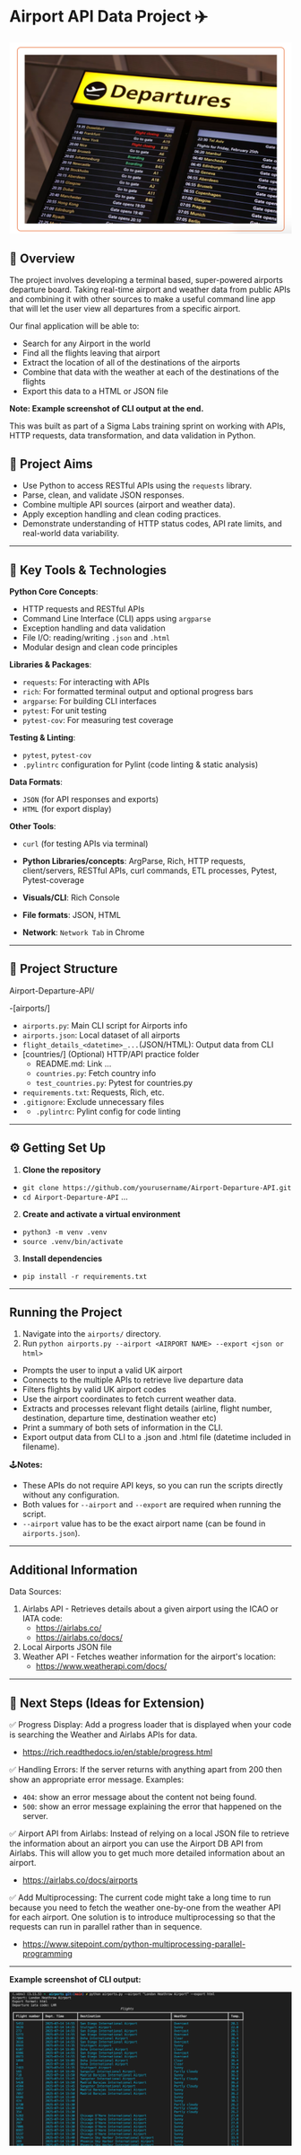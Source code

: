# Airport API Data Project ✈️

![alt text](image.png)

## 🧾 Overview

The project involves developing a terminal based, super-powered airports departure board. Taking real-time airport and weather data from public APIs and combining it with other sources to make a useful command line app that will let the user view all departures from a specific airport. 

Our final application will be able to:
- Search for any Airport in the world
- Find all the flights leaving that airport
- Extract the location of all of the destinations of the airports
- Combine that data with the weather at each of the destinations of the flights
- Export this data to a HTML or JSON file

**Note: Example screenshot of CLI output at the end.**
 
This was built as part of a Sigma Labs training sprint on working with APIs, HTTP requests, data transformation, and data validation in Python.

## 🎯 Project Aims

- Use Python to access RESTful APIs using the `requests` library.
- Parse, clean, and validate JSON responses.
- Combine multiple API sources (airport and weather data).
- Apply exception handling and clean coding practices.
- Demonstrate understanding of HTTP status codes, API rate limits, and real-world data variability.

---

## 🔧 Key Tools & Technologies
**Python Core Concepts**:
- HTTP requests and RESTful APIs
- Command Line Interface (CLI) apps using `argparse`
- Exception handling and data validation
- File I/O: reading/writing `.json` and `.html`
- Modular design and clean code principles

**Libraries & Packages**:
- `requests`: For interacting with APIs
- `rich`: For formatted terminal output and optional progress bars
- `argparse`: For building CLI interfaces
- `pytest`: For unit testing
- `pytest-cov`: For measuring test coverage

**Testing & Linting**:
- `pytest`, `pytest-cov`
- `.pylintrc` configuration for Pylint (code linting & static analysis)

**Data Formats**:
- `JSON` (for API responses and exports)
- `HTML` (for export display)

**Other Tools**:
- `curl` (for testing APIs via terminal)



- **Python Libraries/concepts**: ArgParse, Rich, HTTP requests, client/servers, RESTful APIs, curl commands, ETL processes, Pytest, Pytest-coverage
- **Visuals/CLI**: Rich Console 
- **File formats**: JSON, HTML
- **Network**: `Network Tab` in Chrome

---

## 📁 Project Structure

Airport-Departure-API/

-[airports/]
   - `airports.py`: Main CLI script for Airports info
   - `airports.json`: Local dataset of all airports
   - `flight_details_<datetime>_...`(JSON/HTML): Output data from CLI
- [countries/] (Optional) HTTP/API practice folder
   - README.md: Link ...
   - `countries.py`: Fetch country info
   - `test_countries.py`: Pytest for countries.py
- `requirements.txt`: Requests, Rich, etc.
- `.gitignore`: Exclude unnecessary files
- - `.pylintrc`: Pylint config for code linting

---

## ⚙️ Getting Set Up

1. **Clone the repository**
- `git clone https://github.com/yourusername/Airport-Departure-API.git`
- `cd Airport-Departure-API`
  ...

2. **Create and activate a virtual environment**
- `python3 -m venv .venv`
- `source .venv/bin/activate`

3. **Install dependencies**
- `pip install -r requirements.txt`

---

## Running the Project

1. Navigate into the `airports/` directory. 
2. Run `python airports.py --airport <AIRPORT NAME> --export <json or html>`

- Prompts the user to input a valid UK airport 
- Connects to the multiple APIs to retrieve live departure data
- Filters flights by valid UK airport codes
- Use the airport coordinates to fetch current weather data.
- Extracts and processes relevant flight details (airline, flight number, destination, departure time, destination weather etc)
- Print a summary of both sets of information in the CLI.
- Export output data from CLI to a .json and .html file (datetime included in filename).

🕹️**Notes:** 
- These APIs do not require API keys, so you can run the scripts directly without any configuration.
- Both values for `--airport` and `--export` are required when running the script.
- `--airport` value has to be the exact airport name (can be found in `airports.json`).

---

## Additional Information

Data Sources:

1. Airlabs API - Retrieves details about a given airport using the ICAO or IATA code:
   - https://airlabs.co/
   - https://airlabs.co/docs/
2. Local Airports JSON file
3. Weather API - Fetches weather information for the airport's location:
   - https://www.weatherapi.com/docs/
  

---

## 🚀 Next Steps (Ideas for Extension)
✅ Progress Display: Add a progress loader that is displayed when your code is searching the Weather and Airlabs APIs for data. 
- https://rich.readthedocs.io/en/stable/progress.html

✅ Handling Errors: If the server returns with anything apart from 200 then show an appropriate error message. 
Examples: 
- `404`: show an error message about the content not being found. 
- `500`: show an error message explaining the error that happened on the server.

✅ Airport API from Airlabs​: Instead of relying on a local JSON file to retrieve the information about an airport you can use the Airport DB API from Airlabs. This will allow you to get much more detailed information about an airport.
- https://airlabs.co/docs/airports
  
✅ Add Multiprocessing​: The current code might take a long time to run because you need to fetch the weather one-by-one from the weather API for each airport. One solution is to introduce multiprocessing so that the requests can run in parallel rather than in sequence.
- https://www.sitepoint.com/python-multiprocessing-parallel-programming




---

**Example screenshot of CLI output:**

![alt text](image-1.png)

